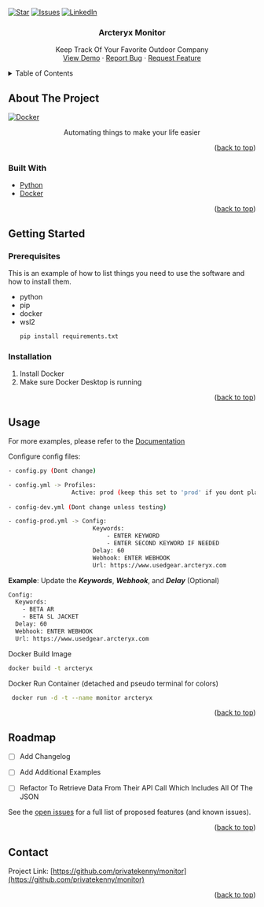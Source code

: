 <div id="top"></div>

<!-- PROJECT SHIELDS -->
<!--
*** I'm using markdown "reference style" links for readability.
*** Reference links are enclosed in brackets [ ] instead of parentheses ( ).
*** See the bottom of this document for the declaration of the reference variables
*** for contributors-url, forks-url, etc. This is an optional, concise syntax you may use.
*** https://www.markdownguide.org/basic-syntax/#reference-style-links
-->
[![Star][stars-shield]][stars-url]
[![Issues][issues-shield]][issues-url]
[![LinkedIn][linkedin-shield]][linkedin-url]



<!-- PROJECT LOGO -->

<div align="center">

<h3 align="center">Arcteryx Monitor</h3>

  <p align="center">
    Keep Track Of Your Favorite Outdoor Company
    <br />
    <a href="">View Demo</a>
    ·
    <a href="">Report Bug</a>
    ·
    <a href="">Request Feature</a>
  </p>
</div>



<!-- TABLE OF CONTENTS -->
<details>
  <summary>Table of Contents</summary>
  <ol>
    <li>
      <a href="#about-the-project">About The Project</a>
      <ul>
        <li><a href="#built-with">Built With</a></li>
      </ul>
    </li>
    <li>
      <a href="#getting-started">Getting Started</a>
      <ul>
        <li><a href="#prerequisites">Prerequisites</a></li>
        <li><a href="#installation">Installation</a></li>
      </ul>
    </li>
    <li><a href="#usage">Usage</a></li>
    <li><a href="#roadmap">Roadmap</a></li>
    <li><a href="#contact">Contact</a></li>
  </ol>
</details>



<!-- ABOUT THE PROJECT -->
## About The Project

[![Docker][product-screenshot]](https://user-images.githubusercontent.com/33296651/159418275-0350e4a2-cd01-43a7-b7fa-880108c402e0.png)

<p align="center">Automating things to make your life easier



<p align="right">(<a href="#top">back to top</a>)</p>



### Built With


* [Python](https://www.python.org/)
* [Docker](https://www.docker.com/)

<p align="right">(<a href="#top">back to top</a>)</p>

<!-- GETTING STARTED -->
## Getting Started


### Prerequisites

This is an example of how to list things you need to use the software and how to install them.
* python 
* pip
* docker
* wsl2
  ```sh
  pip install requirements.txt
  ```

### Installation

1. Install Docker
2. Make sure Docker Desktop is running

<p align="right">(<a href="#top">back to top</a>)</p>


<!-- USAGE EXAMPLES -->
## Usage

For more examples, please refer to the [Documentation](https://example.com)

Configure config files:
  ```sh
- config.py (Dont change)

- config.yml -> Profiles: 
                    Active: prod (keep this set to 'prod' if you dont plan on testing)
                    
- config-dev.yml (Dont change unless testing)

- config-prod.yml -> Config:
                          Keywords:
                              - ENTER KEYWORD
                              - ENTER SECOND KEYWORD IF NEEDED
                          Delay: 60
                          Webhook: ENTER WEBHOOK
                          Url: https://www.usedgear.arcteryx.com

  ```

**Example**: Update the **_Keywords_**, _**Webhook**_, and _**Delay**_ (Optional)
```sh
Config:
  Keywords:
    - BETA AR
    - BETA SL JACKET
  Delay: 60
  Webhook: ENTER WEBHOOK
  Url: https://www.usedgear.arcteryx.com

```

Docker Build Image
```sh
docker build -t arcteryx
```

Docker Run Container (detached and pseudo terminal for colors)
```sh
 docker run -d -t --name monitor arcteryx
```
<p align="right">(<a href="#top">back to top</a>)</p>


<!-- ROADMAP -->
## Roadmap

- [ ] Add Changelog
- [ ] Add Additional Examples
- [ ] Refactor To Retrieve Data From Their API Call Which Includes All Of The JSON


See the [open issues](https://github.com/othneildrew/Best-README-Template/issues) for a full list of proposed features (and known issues).

<p align="right">(<a href="#top">back to top</a>)</p>

<!-- CONTACT -->
## Contact

Project Link: [https://github.com/privatekenny/monitor](https://github.com/privatekenny/monitor)

<p align="right">(<a href="#top">back to top</a>)</p>



<!-- MARKDOWN LINKS & IMAGES -->
<!-- https://www.markdownguide.org/basic-syntax/#reference-style-links -->
[forks-url]: https://github.com/othneildrew/Best-README-Template/network/members
[stars-shield]: https://img.shields.io/github/stars/othneildrew/Best-README-Template.svg?style=for-the-badge
[stars-url]: https://github.com/
[issues-shield]: https://img.shields.io/github/issues/othneildrew/Best-README-Template.svg?style=for-the-badge
[issues-url]: https://github.com/
[linkedin-shield]: https://img.shields.io/badge/-LinkedIn-black.svg?style=for-the-badge&logo=linkedin&colorB=555
[linkedin-url]: https://linkedin.com/
[product-screenshot]: https://user-images.githubusercontent.com/33296651/159418275-0350e4a2-cd01-43a7-b7fa-880108c402e0.png